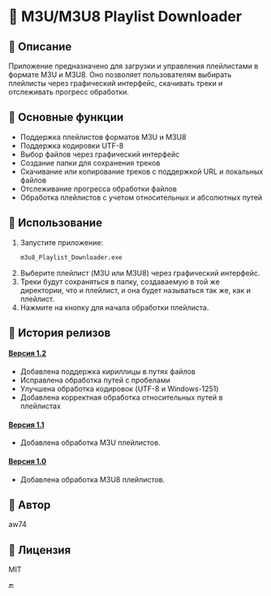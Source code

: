 # 💾 M3U/M3U8 Playlist Downloader

## 📖 Описание
Приложение предназначено для загрузки и управления плейлистами в формате M3U и M3U8. Оно позволяет пользователям выбирать плейлисты через графический интерфейс, скачивать треки и отслеживать прогресс обработки.

## 📖 Основные функции
- Поддержка плейлистов форматов M3U и M3U8
- Поддержка кодировки UTF-8
- Выбор файлов через графический интерфейс
- Создание папки для сохранения треков
- Скачивание или копирование треков с поддержкой URL и локальных файлов
- Отслеживание прогресса обработки файлов
- Обработка плейлистов с учетом относительных и абсолютных путей

## 📖 Использование
1. Запустите приложение:
   ```bash
   m3u8_Playlist_Downloader.exe
   ```
2. Выберите плейлист (M3U или M3U8) через графический интерфейс.
3. Треки будут сохраняться в папку, создаваемую в той же директории, что и плейлист, и она будет называться так же, как и плейлист.
4. Нажмите на кнопку для начала обработки плейлиста.

## 📖 История релизов

#### [Версия 1.2](https://github.com/aw74aw74/m3u8_Playlist_Downloader/releases/tag/v1.2)  
- Добавлена поддержка кириллицы в путях файлов
- Исправлена обработка путей с пробелами
- Улучшена обработка кодировок (UTF-8 и Windows-1251)
- Добавлена корректная обработка относительных путей в плейлистах

#### [Версия 1.1](https://github.com/aw74aw74/m3u8_Playlist_Downloader/releases/tag/v1.1)  
- Добавлена обработка M3U плейлистов.

#### [Версия 1.0](https://github.com/aw74aw74/m3u8_Playlist_Downloader/releases/tag/v1.0)  
- Добавлена обработка M3U8 плейлистов.

## 📖 Автор
aw74

## 📖 Лицензия
MIT

🔚
